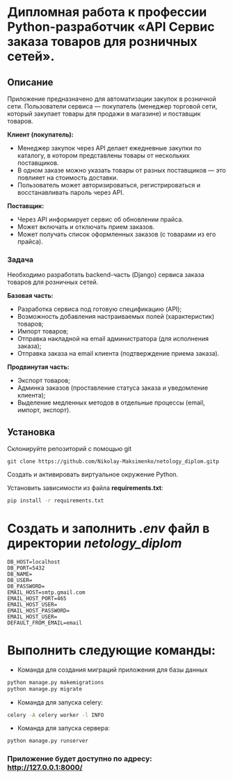 # Дипломная работа к профессии Python-разработчик «API Сервис заказа товаров для розничных сетей».

## Описание

Приложение предназначено для автоматизации закупок в розничной сети. Пользователи сервиса — покупатель (менеджер торговой сети, который закупает товары для продажи в магазине) и поставщик товаров.

**Клиент (покупатель):**

- Менеджер закупок через API делает ежедневные закупки по каталогу, в котором
  представлены товары от нескольких поставщиков.
- В одном заказе можно указать товары от разных поставщиков — это
  повлияет на стоимость доставки.
- Пользователь может авторизироваться, регистрироваться и восстанавливать пароль через API.
    
**Поставщик:**

- Через API информирует сервис об обновлении прайса.
- Может включать и отключать прием заказов.
- Может получать список оформленных заказов (с товарами из его прайса).


### Задача

Необходимо разработать backend-часть (Django) сервиса заказа товаров для розничных сетей.

**Базовая часть:**
* Разработка сервиса под готовую спецификацию (API);
* Возможность добавления настраиваемых полей (характеристик) товаров;
* Импорт товаров;
* Отправка накладной на email администратора (для исполнения заказа);
* Отправка заказа на email клиента (подтверждение приема заказа).

**Продвинутая часть:**
* Экспорт товаров;
* Админка заказов (проставление статуса заказа и уведомление клиента);
* Выделение медленных методов в отдельные процессы (email, импорт, экспорт).


## Установка

Склонируйте репозиторий с помощью git

    git clone https://github.com/Nikolay-Maksimenko/netology_diplom.gitp

Создать и активировать виртуальное окружение Python.

Установить зависимости из файла **requirements.txt**:
```bash
pip install -r requirements.txt
```
# Создать и заполнить **_.env_** файл в директории **_netology_diplom_**
```
DB_HOST=localhost
DB_PORT=5432
DB_NAME=
DB_USER=
DB_PASSWORD=
EMAIL_HOST=smtp.gmail.com
EMAIL_HOST_PORT=465
EMAIL_HOST_USER=
EMAIL_HOST_PASSWORD=
EMAIL_HOST_USER=
DEFAULT_FROM_EMAIL=email
```
# Выполнить следующие команды:
* Команда для создания миграций приложения для базы данных
```bash
python manage.py makemigrations
python manage.py migrate
```
* Команда для запуска celery:
```bash
celery -A celery worker -l INFO 
```
* Команда для запуска сервера:
```bash
python manage.py runserver
```
### Приложение будет доступно по адресу: http://127.0.0.1:8000/
